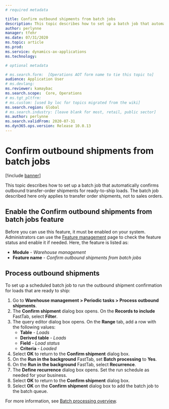 ```yaml
---
# required metadata

title: Confirm outbound shipments from batch jobs
description: This topic describes how to set up a batch job that automatically confirms outbound transfer-order shipments for ready-to-ship loads. The batch job described here only applies to transfer order shipments, not to sales orders.
author: perlynne
manager: tfehr
ms.date: 07/31/2020
ms.topic: article
ms.prod: 
ms.service: dynamics-ax-applications
ms.technology: 

# optional metadata

# ms.search.form:  [Operations AOT form name to tie this topic to]
audience: Application User
# ms.devlang: 
ms.reviewer: kamaybac
ms.search.scope:  Core, Operations
# ms.tgt_pltfrm: 
# ms.custom: [used by loc for topics migrated from the wiki]
ms.search.region: Global
# ms.search.industry: [leave blank for most, retail, public sector]
ms.author: perlynne
ms.search.validFrom: 2020-07-31
ms.dyn365.ops.version: Release 10.0.13
---
```


# Confirm outbound shipments from batch jobs

[!include [banner](../includes/banner.md)]

This topic describes how to set up a batch job that automatically confirms outbound transfer-order shipments for ready-to-ship loads. The batch job described here only applies to transfer order shipments, not to sales orders.

## Enable the Confirm outbound shipments from batch jobs feature

Before you can use this feature, it must be enabled on your system. Administrators can use the [Feature management](../../fin-ops-core/fin-ops/get-started/feature-management/feature-management-overview.md) page to check the feature status and enable it if needed. Here, the feature is listed as:

- **Module** - *Warehouse management*
- **Feature name** - *Confirm outbound shipments from batch jobs*

## Process outbound shipments

To set up a scheduled batch job to run the outbound shipment confirmation for loads that are ready to ship:

1. Go to **Warehouse management \> Periodic tasks \> Process outbound shipments**.
1. The **Confirm shipment** dialog box opens. On the **Records to include** FastTab, select **Filter**.
1. The query editor dialog box opens. On the **Range** tab, add a row with the following values:
    - **Table** - *Loads*
    - **Derived table** - *Loads*
    - **Field** - *Load status*
    - **Criteria** - *Loaded*
1. Select **OK** to return to the **Confirm shipment** dialog box.
1. On the **Run in the background** FastTab, set **Batch processing** to **Yes**.
1. On the **Run in the background** FastTab, select **Recurrence**.
1. The **Define recurrence** dialog box opens. Set the run schedule as needed for your business.
1. Select **OK** to return to the **Confirm shipment** dialog box.
1. Select **OK** on the **Confirm shipment** dialog box to add the batch job to the batch queue.

For more information, see [Batch processing overview](../../fin-ops-core/dev-itpro/sysadmin/batch-processing-overview.md).
